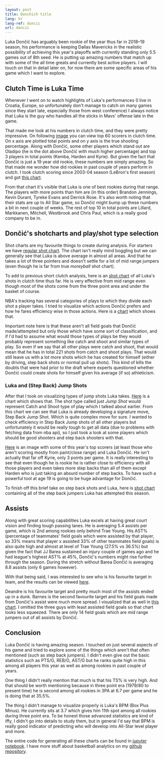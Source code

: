 ```yaml
---
layout: post
title: Donchich title
lang: hr
lang-ref: doncic
url: doncic
---
```


Luka Dončić has arguably been rookie of the year thus far in 2018–19 season,
his performance is keeping Dallas Mavericks in the realistic possibility
of achieving this year's playoffs with currently standing only 5.5 games out of 8th seed.
He is putting up amazing numbers that match up with some of the all time greats and currently best active players.
I will touch on that in detail later on, for now there are some specific areas of his game which I want to explore.

## Clutch Time is Luka Time

Whenever I went on to watch highlights of Luka's performances (I live in Croatia, Europe, so unfortunately
don't manage to catch on many games since they start late, especially those from west conference) I always notice
that Luka is the guy who handles all the sticks in Mavs' offense late in the game.

That made me look at his numbers in clutch time, and they were pretty impressive. On following [image](https://i.imgur.com/4PCMADM.jpg) you can view top 60 scorers in clutch time. On x axis are plotted total points and on y axis is the true shooting percentage. Along with Dončić, some other players which stand out are Oladipo (he is the dot above Dončić with much higher percentage) and top 3 players in total points (Kemba, Harden and Kyrie). But given the fact that Dončić is just a 19 year old rookie, these numbers are simply amazing. So that made me wonder how did rookies in past couple of years perform in clutch. I took clutch scoring since 2003-04 season (LeBron's first season) and got [this chart](https://i.imgur.com/5sOZb6B.jpg).

From that chart it's visible that Luka is one of best rookies during that range. The players with more points than him are (in this order) Brandon Jennings, Kevin Durant, Tyreke Evans and Derrick Rose. It's also worth noting that their stats are up to All Star game, so Dončić might bump up these numbers a bit in next couple of weeks. The rest of top 10 in total points are Lillard, Markkanen, Mitchell, Westbrook and Chris Paul, which is a really good company to be in.

## Dončić's shotcharts and play/shot type selection

Shot charts are my favourite things to create during analysis. For starters we have [regular shot chart](https://i.imgur.com/OelhWuU.jpg). The chart isn't really mind boggling but we can generally see that Luka is above average in almost all areas. And that he takes a lot of three pointers and doesn't settle for a lot of mid range jumpers (even though he is far from true *moreyball* shot chart).

To add to previous short clutch analysis, here is an [shot chart](https://i.imgur.com/E3lQ3Vo.jpg) of all Luka's shots in clutch time thus far. He is very effective from mid range even though most of the shots come from the three point area and under the basket of course.

NBA's tracking has several categories of plays to which they divide each shot a player takes. I tried to visualize which actions Dončić prefers and how he fares efficiency wise in those actions. Here is a [chart](https://i.imgur.com/w0oEGGz.jpg) which shows that.

Important note here is that these aren't all field goals that Dončić made/attempted but only those which have some sort of classification, and if I'd had to assume what would those types of plays be they would probably represent something like catch and shoot and similar types of play. So even if we say that all other plays were catch and shoot, that would mean that he has in total 221 shots from catch and shoot plays. That would still leave us with a lot more shots which he has created for himself (either by driving, step back shots or normal pull up shots). This kind of kills the doubts that were had prior to the draft where experts questioned whether Dončić could create shots for himself given his average (if so) athleticism.

### Luka and (Step Back) Jump Shots

After that I took on visualizing types of jump shots Luka takes. [Here](https://i.imgur.com/7ZHmv53.jpg) is a chart which shows that. The shot type called just *Jump Shot* would represent Catch and Shoot type of play which I talked about earlier. From this chart we can see that Luka is already developing a signature move, Step Back Jump Shot. Which is quite complex move for sure. I wanted to check efficiency in Step Back Jump shots of all other players but unfortunately it would be really tough to get all data (due to problems with fetching data from nba api), so I just took a look at some players which should be good shooters and step back shooters with that.

[Here](https://i.imgur.com/ERYpP9P.jpg) is an image with some of this year's top scorers (at least those who aren't scoring mostly from paint/close range) and Luka Dončić. He isn't actually that far off Kyrie, only 3 points per game. It is really interesting to see that even though he is rookie he is rather close to efficiency with all those players and even takes more step backs than all of them except Harden who is just taking an absurd number of step backs. To have such a powerful tool at age 19 is going to be huge advantage for Dončić.

To finish off this brief take on step back shots and Luka, here is [shot chart](https://i.imgur.com/EedfgtS.jpg) containing all of the step back jumpers Luka has attempted this season.

## Assists

Along with great scoring capabilities Luka excels at having great court vision and finding tough passing lanes. He is averaging 5.4 assists per game, which is 2nd among rookies only behind Trae Young. His AST% (percentage of teammates' field goals which were assisted by that player, so 33% means that player x assisted 33% of other teammates field goals) is also quite high and almost at level of Trae Young (27.5% vs 36.5%) but given the fact that JJ Barea sustained an injury couple of games ago and he had league's highest AST% at 45%, Dončić's numbers might rise further through the season. During the stretch without Barea Dončić is averaging 8.8 assists (only 6 games however).

With that being said, I was interested to see who is his favourite target in team, and the results can be viewed [here](https://i.imgur.com/RujddcY.jpg).

Deandre is his favourite target and pretty much most of the assists ended up in a dunk. Barnes is the second favourite target and his field goals made from Dončić's assist were much more spread. I visualized that as well in [this chart](https://i.imgur.com/GEHkH23.jpg). I omitted the three guys with least assisted field goals so that chart looks less squeezed. There are only 14 field goals which are mid range jumpers out of all assists by Dončić.

## Conclusion

Luka Dončić is having amazing season. I touched on just several aspects of his game and tried to explore some of the things which aren't that often mentioned (such as step back jumpers). I didn't even give out the basic statistics such as PTS/G, REB/G, AST/G but he ranks quite high in this among all players this year as well as among rookies in past couple of years.

One thing I didn't really mention that much is that his TS% is very high. And that should be worth mentioning because in three point era (1979/80 to present time) he is second among all rookies in 3PA at 6.7 per game and he is doing that at 35.5%.

The thing I didn't manage to visualize properly is Luka's BPM (Box Plus Minus). He currently sits at 3.7 which gives him 11th spot among all rookies during three point era. To be honest those advanced statistics are kind of iffy, I didn't go into details to study them, but in general I'd say that BPM is really good indicator of predicting who will develop into All-Star level player and more.


The entire code for generating all these charts can be found in [jupyter notebook](https://github.com/danchyy/Basketball_Analytics/blob/master/Scripts/2018_19_season/doncic_analysis/doncic_analysis.ipynb). I have more stuff about basketball analytics on my [github repository](https://github.com/danchyy/Basketball_Analytics).
